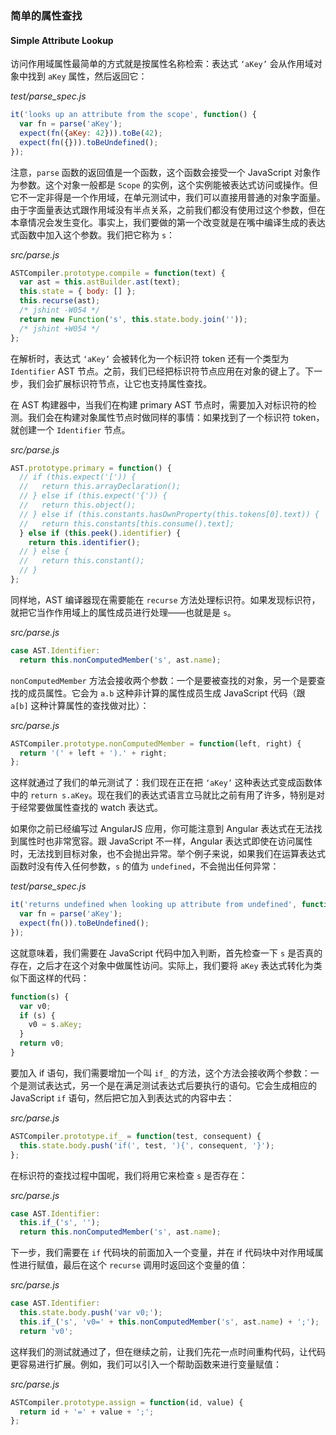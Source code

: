 ### 简单的属性查找
#### Simple Attribute Lookup

访问作用域属性最简单的方式就是按属性名称检索：表达式 `‘aKey’` 会从作用域对象中找到 `aKey` 属性，然后返回它：

_test/parse_spec.js_

```js
it('looks up an attribute from the scope', function() {
  var fn = parse('aKey');
  expect(fn({aKey: 42})).toBe(42);
  expect(fn({})).toBeUndefined();
});
```

注意，`parse` 函数的返回值是一个函数，这个函数会接受一个 JavaScript 对象作为参数。这个对象一般都是 `Scope` 的实例，这个实例能被表达式访问或操作。但它不一定非得是一个作用域，在单元测试中，我们可以直接用普通的对象字面量。由于字面量表达式跟作用域没有半点关系，之前我们都没有使用过这个参数，但在本章情况会发生变化。事实上，我们要做的第一个改变就是在嘴中编译生成的表达式函数中加入这个参数。我们把它称为 `s`：

_src/parse.js_

```js
ASTCompiler.prototype.compile = function(text) {
  var ast = this.astBuilder.ast(text);
  this.state = { body: [] };
  this.recurse(ast);
  /* jshint -W054 */
  return new Function('s', this.state.body.join(''));
  /* jshint +W054 */
};
```

在解析时，表达式 `‘aKey’` 会被转化为一个标识符 token 还有一个类型为 `Identifier` AST 节点。之前，我们已经把标识符节点应用在对象的键上了。下一步，我们会扩展标识符节点，让它也支持属性查找。

在 AST 构建器中，当我们在构建 primary AST 节点时，需要加入对标识符的检测。我们会在构建对象属性节点时做同样的事情：如果找到了一个标识符 token，就创建一个 `Identifier` 节点。

_src/parse.js_

```js
AST.prototype.primary = function() {
  // if (this.expect('[')) {
  //   return this.arrayDeclaration();
  // } else if (this.expect('{')) {
  //   return this.object();
  // } else if (this.constants.hasOwnProperty(this.tokens[0].text)) {
  //   return this.constants[this.consume().text];
  } else if (this.peek().identifier) {
    return this.identifier();
  // } else {
  //   return this.constant();
  // }
};
```

同样地，AST 编译器现在需要能在 `recurse` 方法处理标识符。如果发现标识符，就把它当作作用域上的属性成员进行处理——也就是是 `s`。

_src/parse.js_

```js
case AST.Identifier:
  return this.nonComputedMember('s', ast.name);
```

`nonComputedMember` 方法会接收两个参数：一个是要被查找的对象，另一个是要查找的成员属性。它会为 `a.b` 这种非计算的属性成员生成 JavaScript 代码（跟 `a[b]` 这种计算属性的查找做对比）：

_src/parse.js_

```js
ASTCompiler.prototype.nonComputedMember = function(left, right) {
  return '(' + left + ').' + right;
};
```

这样就通过了我们的单元测试了：我们现在正在把 `‘aKey’` 这种表达式变成函数体中的 `return s.aKey`。现在我们的表达式语言立马就比之前有用了许多，特别是对于经常要做属性查找的 watch 表达式。

如果你之前已经编写过 AngularJS 应用，你可能注意到 Angular 表达式在无法找到属性时也非常宽容。跟 JavaScript 不一样，Angular 表达式即使在访问属性时，无法找到目标对象，也不会抛出异常。举个例子来说，如果我们在运算表达式函数时没有传入任何参数，`s` 的值为 `undefined`，不会抛出任何异常：

_test/parse_spec.js_

```js
it('returns undefined when looking up attribute from undefined', function() {
  var fn = parse('aKey');
  expect(fn()).toBeUndefined();
});
```

这就意味着，我们需要在 JavaScript 代码中加入判断，首先检查一下 `s` 是否真的存在，之后才在这个对象中做属性访问。实际上，我们要将 `aKey` 表达式转化为类似下面这样的代码：

```js
function(s) {
  var v0;
  if (s) {
    v0 = s.aKey;
  }
  return v0;
}
```

要加入 if 语句，我们需要增加一个叫 `if_` 的方法，这个方法会接收两个参数：一个是测试表达式，另一个是在满足测试表达式后要执行的语句。它会生成相应的 JavaScript `if` 语句，然后把它加入到表达式的内容中去：

_src/parse.js_

```js
ASTCompiler.prototype.if_ = function(test, consequent) {
  this.state.body.push('if(', test, '){', consequent, '}');
};
```

在标识符的查找过程中国呢，我们将用它来检查 `s` 是否存在：

_src/parse.js_

```js
case AST.Identifier:
  this.if_('s', '');
  return this.nonComputedMember('s', ast.name);
```

下一步，我们需要在 `if` 代码块的前面加入一个变量，并在 if 代码块中对作用域属性进行赋值，最后在这个 `recurse` 调用时返回这个变量的值：

_src/parse.js_

```js
case AST.Identifier:
  this.state.body.push('var v0;');
  this.if_('s', 'v0=' + this.nonComputedMember('s', ast.name) + ';');
  return 'v0';
```

这样我们的测试就通过了，但在继续之前，让我们先花一点时间重构代码，让代码更容易进行扩展。例如，我们可以引入一个帮助函数来进行变量赋值：

_src/parse.js_

```js
ASTCompiler.prototype.assign = function(id, value) {
  return id + '=' + value + ';';
};
```